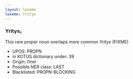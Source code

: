 ```yaml
---
layout: lexeme
lexeme: Yritys
---
```


###  Yritys₁

This rare proper noun overlaps more common *Yritys* (FIXME)
* UPOS:  PROPN
* in KOTUS dictionary under:  39
* Origin:  finer
* Possible NER class:  LAST
* Blacklisted:  PROPN-BLOCKING

